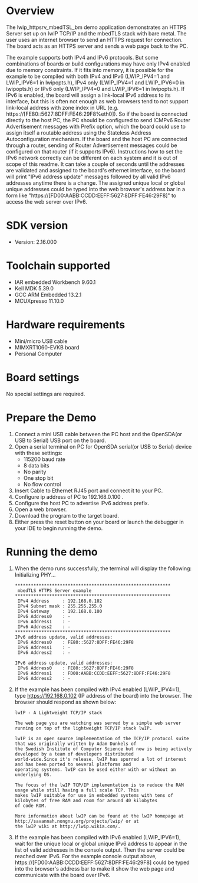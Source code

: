 Overview
========

The lwip_httpsrv_mbedTSL_bm demo application demonstrates an HTTPS Server
set up on lwIP TCP/IP and the mbedTLS stack with bare metal. The user
uses an internet browser to send an HTTPS request for connection.
The board acts as an HTTPS server and sends a web page back to the PC.

The example supports both IPv4 and IPv6 protocols. But some combinations of boards or build configurations may have
only IPv4 enabled due to memory constraints. If it fits into memory, it is possible for the example to be compiled
with both IPv4 and IPv6 (LWIP_IPV4=1 and LWIP_IPV6=1 in lwipopts.h), IPv4 only (LWIP_IPV4=1 and LWIP_IPV6=0
in lwipopts.h) or IPv6 only (LWIP_IPV4=0 and LWIP_IPV6=1 in lwipopts.h).
If IPv6 is enabled, the board will assign a link-local IPv6 address to its interface, but this is often not enough
as web browsers tend to not support link-local address with zone index in URL (e.g. https://[FE80::5627:8DFF:FE46:29F8%eth0]).
So if the board is connected directly to the host PC, the PC should be configured to send ICMPv6 Router Advertisement
messages with Prefix option, which the board could use to assign itself a routable address using the Stateless Address
Autoconfiguration mechanism. If the board and the host PC are connected through a router, sending of Router Advertisement
messages could be configured on that router (if it supports IPv6).
Instructions how to set the IPv6 network correctly can be different on each system and it is out of scope of this readme.
It can take a couple of seconds until the addresses are validated and assigned to the board's ethernet interface,
so the board will print "IPv6 address update" messages followed by all valid IPv6 addresses anytime there is a change.
The assigned unique local or global unique addresses could be typed into the web browser's address bar in a form like
"https://[FD00:AABB:CCDD:EEFF:5627:8DFF:FE46:29F8]" to access the web server over IPv6.


SDK version
===========
- Version: 2.16.000

Toolchain supported
===================
- IAR embedded Workbench  9.60.1
- Keil MDK  5.39.0
- GCC ARM Embedded  13.2.1
- MCUXpresso  11.10.0

Hardware requirements
=====================
- Mini/micro USB cable
- MIMXRT1060-EVKB board
- Personal Computer

Board settings
==============
No special settings are required.

Prepare the Demo
================
1.  Connect a mini USB cable between the PC host and the OpenSDA(or USB to Serial) USB port on the board.
2.  Open a serial terminal on PC for OpenSDA serial(or USB to Serial) device with these settings:
    - 115200 baud rate
    - 8 data bits
    - No parity
    - One stop bit
    - No flow control
3.  Insert Cable to Ethernet RJ45 port and connect it to your PC.
4.  Configure ip address of PC to 192.168.0.100 .
5.  Configure the host PC to advertise IPv6 address prefix.
6.  Open a web browser.
7.  Download the program to the target board.
8.  Either press the reset button on your board or launch the debugger in your IDE to begin running the demo.

Running the demo
================
1.  When the demo runs successfully, the terminal will display the following:
		Initializing PHY...

        ***********************************************************
         mbedTLS HTTPS Server example
        ***********************************************************
         IPv4 Address     : 192.168.0.102
         IPv4 Subnet mask : 255.255.255.0
         IPv4 Gateway     : 192.168.0.100
         IPv6 Address0    : -
         IPv6 Address1    : -
         IPv6 Address2    : -
        ***********************************************************
        IPv6 address update, valid addresses:
         IPv6 Address0    : FE80::5627:8DFF:FE46:29F8
         IPv6 Address1    : -
         IPv6 Address2    : -

        IPv6 address update, valid addresses:
         IPv6 Address0    : FE80::5627:8DFF:FE46:29F8
         IPv6 Address1    : FD00:AABB:CCDD:EEFF:5627:8DFF:FE46:29F8
         IPv6 Address2    : -

2.  If the example has been compiled with IPv4 enabled (LWIP_IPV4=1), type https://192.168.0.102 (IP address of the board) into the browser.
    The browser should respond as shown below:

		lwIP - A Lightweight TCP/IP stack

		The web page you are watching was served by a simple web server running on top of the lightweight TCP/IP stack lwIP.

		lwIP is an open source implementation of the TCP/IP protocol suite that was originally written by Adam Dunkels of
		the Swedish Institute of Computer Science but now is being actively developed by a team of developers distributed
		world-wide.Since it's release, lwIP has spurred a lot of interest and has been ported to several platforms and
		operating systems. lwIP can be used either with or without an underlying OS.

		The focus of the lwIP TCP/IP implementation is to reduce the RAM usage while still having a full scale TCP. This
		makes lwIP suitable for use in embedded systems with tens of kilobytes of free RAM and room for around 40 kilobytes
		of code ROM.

		More information about lwIP can be found at the lwIP homepage at http://savannah.nongnu.org/projects/lwip/ or at
		the lwIP wiki at http://lwip.wikia.com/.

3.  If the example has been compiled with IPv6 enabled (LWIP_IPV6=1), wait for the unique local or global unique IPv6 address to appear
    in the list of valid addresses in the console output. Then the server could be reached over IPv6.
    For the example console output above, https://[FD00:AABB:CCDD:EEFF:5627:8DFF:FE46:29F8] could be typed into the browser's address bar to make it
    show the web page and communicate with the board over IPv6.
